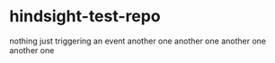 # hindsight-test-repo
nothing just triggering an event
another one
another one
another one
another one
